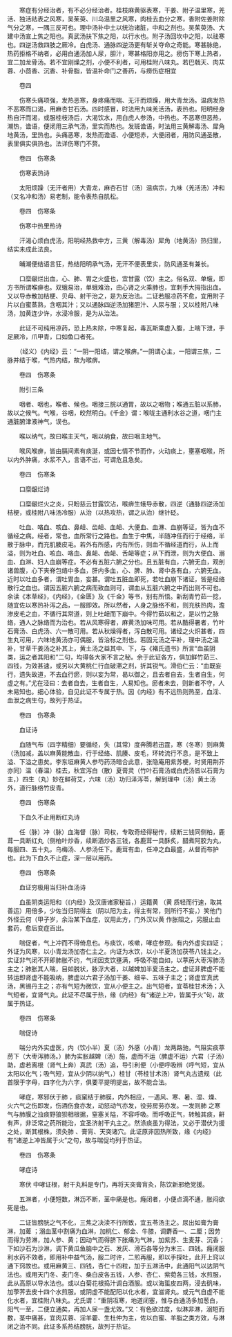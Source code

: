<!-- { "loadSidebar": true } -->
　　寒症有分经治者，有不必分经治者。桂枝麻黄驱表寒，干姜、附子温里寒，羌活、独活祛表之风寒，吴茱萸、川乌温里之风寒，肉桂去血分之寒，香附佐姜附除气分之寒，一隅三反可也。理中汤补中土以统治诸脏，中和之剂也。吴茱萸汤、大建中汤宣上焦之阳也。真武汤扶下焦之阳，以行水也。附子汤回坎中之阳，以祛寒也。四逆汤救四肢之厥冷。白虎汤、通脉四逆汤更有斩关夺命之奇能。寒甚脉绝，热药拒格不纳者，必用白通汤加人尿，胆汁，寒甚格阳亦用之。痨伤下寒上热者，宜二加龙骨汤。若不宜刚燥之剂，小便不利者，可用桂附八味丸。若巴戟天、肉苁蓉、小茴香、沉香、补骨脂，皆温补命门之善药，与痨伤症相宜

　　卷四

　　伤寒头痛项强，发热恶寒，身疼痛而喘、无汗而烦躁，用大青龙汤。温病发热不恶寒而口渴，用麻杏甘石汤。四时感冒，时法用九味羌活汤，表热也。阳明经身热自汗而渴，或服桂枝汤后，大渴饮水，用白虎人参汤，中热也。不恶寒但恶热，潮热，谵语，便闭用三承气汤，里实而热也。发斑谵语，时法用三黄解毒汤、犀角地黄汤，里热也。头痛恶寒，发热而谵语、小便短赤，大便闭者，用防风通圣散，表里俱实俱热也。法详伤寒门不赘。

　　卷四　伤寒条

　　伤寒表热诗

　　太阳烦躁（无汗者用）大青龙，麻杏石甘（汤）温病宗，九味（羌活汤）冲和（又名冲和汤）易老制，能令表热自肌松。

　　卷四　伤寒条

　　伤寒中热里热诗

　　汗渴心烦白虎汤，阳明经热救中方，三黄（解毒汤）犀角（地黄汤）热归里，结实未成此法良。

　　晡潮便结语言狂，热结阳明承气汤，无汗不便表里实，防风通圣有兼长。

　　口糜龈烂出血，心、肺、胃之火盛也，宜甘露（饮）主之。俗名双、单蛾，即方书所谓喉痹也。双蛾易治，单蛾难治，由心肾之火乘肺也，宜刺手大拇指出血。又以导赤散加桔梗、贝母、射干治之，是为反治法。二证若服凉药不愈，宜用附子片以白蜜蒸熟，含咽其汁；又以通脉四逆汤加猪胆汁、人尿与服；又以桂附八味汤，加黄连少许，水浸冷服，是为从治法。

　　此证不可纯用凉药，恐上热未除，中寒复起，毒瓦斯乘虚入腹，上喘下泄，手足厥冷，爪甲青，口如鱼口者死。

　　（经义）《内经》云：“一阴一阳结，谓之喉痹。”一阴谓心主，一阳谓三焦，二脉并结于喉，气热内结，故为喉痹。

　　卷四　伤寒条

　　附引三条

　　咽者、咽也，喉者、候也。咽接三脘以通胃，故以之咽物；喉通五脏以系肺，故以之候气。气喉，谷咽，皎然明白。《千金》谓：喉咙主通利水谷之道，咽门主通脏腑津液神气，误也。

　　喉以纳气，故曰喉主天气，咽以纳食，故曰咽主地气。

　　喉风喉痹，皆由膈间素有痰涎，或因七情不节而作，火动痰上，壅塞咽喉，所以内外肿痛，水浆不入，言语不出，可谓危且急矣。

　　卷四　伤寒条

　　口糜龈烂诗

　　口糜龈烂火之炎，只盼慈云甘露饮沾，喉痹生蛾导赤散，四逆（通脉四逆汤加桔梗，或桂附八味汤冷服）从治（以热攻热，谓之从治）继针砭。

　　吐血、咯血、咳血、鼻衄、齿衄、血衄、大便血、血淋、血崩等证，皆为血不循经之病。经者，常也，血所常行之路也。血生于中焦，半随冲任而行于经络，半散于脉中，而充肌腠皮毛。若外有所感，内有所伤，则血不循经道而行，从上而溢，则为吐血、咳血、咯血、鼻衄、齿衄、舌衄等症；从下而泄，则为大便血、溺血、血淋、妇人血崩等症。不必有五脏六腑之分也。且五脏有血，六腑无血，观剖诸兽腹，心下夹脊包络中多血，肝内多血，心、脾、肺、肾中各有血，六腑无血。近时以吐血多者，谓吐胃血，妄甚。谓吐五脏血即死，若吐血崩下诸证，皆是经络散行之血也。谓因五脏六腑之病而致血则可，谓血从五脏六腑之中而出则不可也。余读《本草经》，《内经》，《金匮》及《千金》等书，别有所悟。新刮青竹茹一捻，随宜佐以寒热补泻之品，一服即效。所以然者，人身之脉络不和，则充肤热肉，澹渗皮毛之血，不循行其常道，则上吐衄而下崩中。今得竹茹以和之，是以竹之脉络，通人之脉络而为治也。若从风寒得者，麻黄汤加味可用。若从酷得暑者，竹叶石膏汤、白虎汤、六一散可用。若从秋燥得者，泻白散可用。诸经之火炽甚者，四生丸可用，六味地黄汤亦可偶服，皆治标之剂也。若固元汤之平补，理中汤之温补，甘草干姜汤之补其上，黄土汤之益其中、下，与《褚氏遗书》所言“血虽阴类，运之者其阳和”二句，均得各大家不言之秘。余于此证各方，俱加鲜竹茹三、四钱，为效甚速，或另以大黄桃仁行血破滞之剂，折其锐气。滑伯仁云：“血既妄行，遗失故道，不去血行瘀，则以妄为常，曷以御之，且去者自去，生者自生，何虚之有。”尤在泾曰：去者自去，生者自生，人易知也。瘀者未去，则新者不守，人未易知也。细心体验，自见此证不专属于热。因《内经》有不远热则热至，血淫、血泄之病生句，故列于热证。

　　卷四　伤寒条

　　血证诗

　　血随气布（四字精细）要循经，失（其常）度奔腾若迅霆，寒（冬寒）则麻黄（汤加减，盖以麻黄能散血，行于经络、肌腠、皮毛，环转流行不息，是不致上溢、下溢之患矣。李东垣麻黄人参芍药汤暗合此意，张隐庵用紫苏梗，时贤用荆芥亦同）温（春温）桂去，秋宜泻白（散）夏膏灵（竹叶石膏汤或白虎汤皆以石膏为主，）四生（丸）妙在鲜荷艾，六味（汤）功归泽泻苓，解到理中（汤）黄土汤外，道行脉络竹皮青。

　　卷四　伤寒条

　　下血久不止用断红丸诗

　　任（脉）冲（脉）血海督（脉）司权，专取奇经得秘传，续断三钱同侧柏，鹿茸一具断红丸（侧柏叶炒香，续断酒炒各三钱，各鹿茸一具酥炙，醋煮阿胶为丸，每服四、五十丸，乌梅汤、人参汤任下。鹿茸有血，任冲之血最盛，从督而布护也。此为下血久不止症，深一层以用药。

　　卷四　伤寒条

　　血证穷极用当归补血汤诗

　　血虽阴类运阳和（《内经》及汉唐诸家秘旨，）运籍黄 （黄 质轻而行速，取其善运）用倍多，少佐当归阴得主（阴以阳为主，得主有常，则所行不妄，）笑他门外怪云何（甲子岁，余治某下血症，议用此方，门外汉以黄 作胀阻之，另服止血套药，愈后变症百出。

　　喘促者，气上冲而不得倚息也。与痰饮，咳嗽，哮症参观。有内外虚实四证；外证为风寒，以小青龙汤加杏仁主之。内证为水饮，以小半夏汤加茯苓八钱主之。实证非气闭不开即肺胀不约，气闭因支饮壅满，呼吸不能自如，以葶苈大枣泻肺汤主之；肺胀其人喘，目如脱状，脉浮大者，以越婢加半夏汤主之。虚证非脾虚不能转运即肾虚不能吸纳，脾虚以六君子汤加干姜、细辛、五味子主之；肾虚宜真武汤，黑锡丹主之；亦有气短为微饮，宜从小便主之。出气短者，宜苓桂甘术汤；入气短者，宜肾气丸。此证不尽属于热，缘《内经》有“诸逆上冲，皆属于火”句，故属于热证。

　　卷四　伤寒条

　　喘促诗

　　喘分内外实虚医，内（饮小半）夏（汤）外感（小青）龙两路驰，气阻实痰葶苈下（大枣泻肺汤。）肺为实胀越婢（汤）施，虚而不运（脾虚不运）六君（子汤）助，虚若离根（肾气上奔）真武（汤）追，导引利便（小便呼吸辨（呼气短，宜从太阳以化气；吸气短，宜从少阴以纳气，）桂甘（苓桂甘术汤）肾气丸古遗规（此首限于字母，四字化为六字，俱要平提明提出，故不能合法。

　　哮症，寒邪伏于肺 ，痰窠结于肺膜，内外相应，一遇风、寒、暑、湿、燥、火六气之伤即发，伤酒伤食亦发，动怒动气亦发，役劳房劳亦发。一发则肺 之寒气与肺膜之浊痰野狼狈相根据，窒塞关隘，不容呼吸。而呼吸正气，转触其痰，鼾 有声，非泛常之药所能治，宜圣济射干丸主之。然涤痰虽为得法，又必于潜伏为援之处，断其根株，须灸肺 、膏肓、天突诸穴。此证原非因热所致，缘《内经》有“诸逆上冲皆属于火”之句，故与喘促均列于热证。

　　卷四　伤寒条

　　哮症诗

　　寒伏 中哮证根，射干丸料是专门，再将天突膏肓灸，陈饮新邪绝党援。

　　五淋者，小便短数，淋沥不断，茎中痛是也。癃闭者，小便点滴不通，胀闷欲死是也。

　　二证皆膀胱之气不化，三焦之决渎不行所致，宜五苓汤主之。尿出如膏为膏淋，加萆 ；溺血茎中割痛为血淋，加桃仁、郁金、牛膝，调麝香一、二厘；因劳而得为劳淋，加人参、黄；因动气而得脐下胀痛为气淋，加紫苏、生麦芽、沉香；下如沙石为沙淋，调下黄瓜鱼脑中之石、发灰、滑石各等分为末三、四钱。癃闭服利水药不效者，即用补中益气汤，服二时许，二煎再服，即以手探吐，此开上窍以通下窍故也。或用麻黄三、四钱，杏仁十四粒，加于五淋汤中，此通阳气以达阴气法也。或用天门冬、麦门冬、桑白皮各五钱，人参、杏仁、紫菀各三钱，水煎服，此从高原以导水法也。或以白菊花根捣汁调白酒服。或以海蜇皮四两，浸去矾味，加荸荠去皮十四个水煎服。或阴虚不能配阳以化水者，宜滋肾丸。或元气自虚不能化水者，宜桂附八味丸。尤氏谓：“重阴冱寒，地道闭塞，惟与白通汤多加葱白，阳气一至，二便立通矣，再加人尿一盏尤效。”又：有色欲过度，似淋非淋，溺短而数，茎中痛甚，宜肉苁蓉、淫羊藿、生杜仲为主，佐以白蜜、羊脂之类方效，与淋闭之治不同。此证多系热结膀胱，故列于热证。

